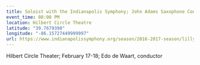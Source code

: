 ```yaml
---
title: Soloist with the Indianapolis Symphony; John Adams Saxophone Concerto
event_time: 08:00 PM
location: Hilbert Circle Theatre
latitude: "39.7679398"
longitude: "-86.15727449999997"
url: https://www.indianapolissymphony.org/season/2016-2017-season/lilly-classical-series
---
```

Hilbert Circle Theater;
February 17-18;
Edo de Waart, conductor